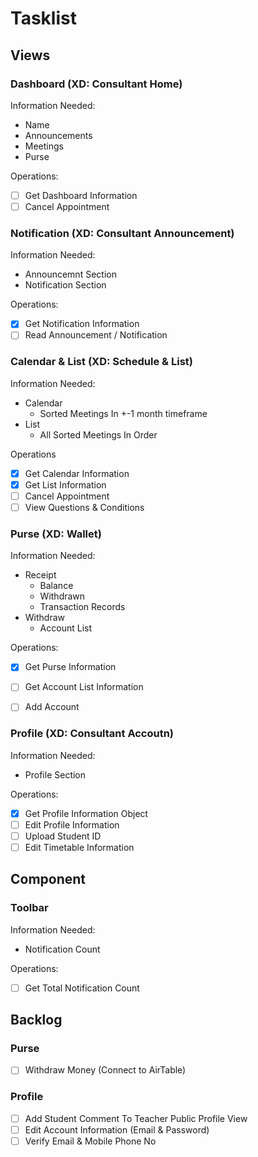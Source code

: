 # Tasklist

## Views

### Dashboard (XD: Consultant Home)

Information Needed:
- Name
- Announcements
- Meetings
- Purse

Operations:
- [ ] Get Dashboard Information
- [ ] Cancel Appointment

### Notification (XD: Consultant Announcement)

Information Needed:
- Announcemnt Section
- Notification Section

Operations:
- [x] Get Notification Information
- [ ] Read Announcement / Notification

### Calendar & List (XD: Schedule & List)

Information Needed:
- Calendar
    - Sorted Meetings In +-1 month timeframe
- List
    - All Sorted Meetings In Order

Operations
- [x] Get Calendar Information
- [x] Get List Information
- [ ] Cancel Appointment
- [ ] View Questions & Conditions

### Purse (XD: Wallet)

Information Needed:
- Receipt
    - Balance
    - Withdrawn
    - Transaction Records
- Withdraw
    - Account List

Operations:
- [x] Get Purse Information
- [ ] Get Account List Information
- [ ] Add Account


### Profile (XD: Consultant Accoutn)

Information Needed:
- Profile Section

Operations:
- [x] Get Profile Information Object
- [ ] Edit Profile Information
- [ ] Upload Student ID
- [ ] Edit Timetable Information

## Component

### Toolbar

Information Needed: 
- Notification Count

Operations:
- [ ] Get Total Notification Count

## Backlog

### Purse
- [ ] Withdraw Money (Connect to AirTable)

### Profile
- [ ] Add Student Comment To Teacher Public Profile View
- [ ] Edit Account Information (Email & Password)
- [ ] Verify Email & Mobile Phone No